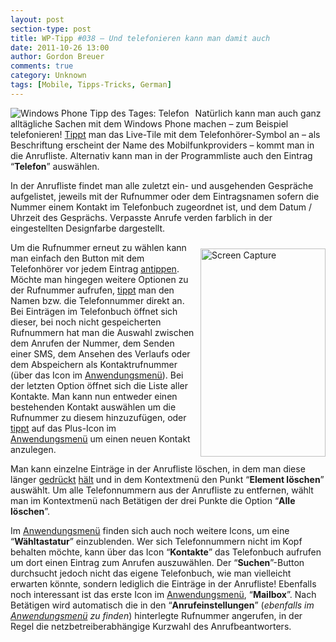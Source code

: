 ```yaml
---
layout: post
section-type: post
title: WP-Tipp #038 – Und telefonieren kann man damit auch
date: 2011-10-26 13:00
author: Gordon Breuer
comments: true
category: Unknown
tags: [Mobile, Tipps-Tricks, German]
---
```

<p><img style="margin: 0px 10px 0px 0px; display: inline; float: left" title="" alt="Windows Phone Tipp des Tages: Telefon" align="left" src="http://anheledirwp.blob.core.windows.net/wordpress/2011/10/telefon1.png" /></p>  <p>Natürlich kann man auch ganz alltägliche Sachen mit dem Windows Phone machen – zum Beispiel telefonieren! <a href="/post/2011/09/12/WP7-Tipp-007-%E2%80%93-Standard-Gesten.aspx">Tippt</a> man das Live-Tile mit dem Telefonhörer-Symbol an – als Beschriftung erscheint der Name des Mobilfunkproviders – kommt man in die Anrufliste. Alternativ kann man in der Programmliste auch den Eintrag “<strong>Telefon</strong>” auswählen.</p>  <p>In der Anrufliste findet man alle zuletzt ein- und ausgehenden Gespräche aufgelistet, jeweils mit der Rufnummer oder dem Eintragsnamen sofern die Nummer einem Kontakt im Telefonbuch zugeordnet ist, und dem Datum / Uhrzeit des Gesprächs. Verpasste Anrufe verden farblich in der eingestellten Designfarbe dargestellt.</p>  <p><img style="background-image: none; border-bottom: 0px; border-left: 0px; margin: 10px 0px 0px 10px; padding-left: 0px; padding-right: 0px; display: inline; float: right; border-top: 0px; border-right: 0px; padding-top: 0px" title="Screen Capture" border="0" alt="Screen Capture" align="right" src="http://anheledirwp.blob.core.windows.net/wordpress/2011/10/Screen-Capture.jpg" width="200" height="333" />Um die Rufnummer erneut zu wählen kann man einfach den Button mit dem Telefonhörer vor jedem Eintrag <a href="/post/2011/09/12/WP7-Tipp-007-%E2%80%93-Standard-Gesten.aspx">antippen</a>. Möchte man hingegen weitere Optionen zu der Rufnummer aufrufen, <a href="/post/2011/09/12/WP7-Tipp-007-%E2%80%93-Standard-Gesten.aspx">tippt</a> man den Namen bzw. die Telefonnummer direkt an. Bei Einträgen im Telefonbuch öffnet sich dieser, bei noch nicht gespeicherten Rufnummern hat man die Auswahl zwischen dem Anrufen der Nummer, dem Senden einer SMS, dem Ansehen des Verlaufs oder dem Abspeichern als Kontaktrufnummer (über das Icon im <a href="/post/2011/09/05/WP7-Tipp-002-%E2%80%93-Das-Anwendungs-und-Kontextmenu.aspx">Anwendungsmenü</a>). Bei der letzten Option öffnet sich die Liste aller Kontakte. Man kann nun entweder einen bestehenden Kontakt auswählen um die Rufnummer zu diesem hinzuzufügen, oder <a href="/post/2011/09/12/WP7-Tipp-007-%E2%80%93-Standard-Gesten.aspx">tippt</a> auf das Plus-Icon im <a href="/post/2011/09/05/WP7-Tipp-002-%E2%80%93-Das-Anwendungs-und-Kontextmenu.aspx">Anwendungsmenü</a> um einen neuen Kontakt anzulegen.</p>  <p>Man kann einzelne Einträge in der Anrufliste löschen, in dem man diese länger <a href="/post/2011/09/12/WP7-Tipp-007-%E2%80%93-Standard-Gesten.aspx">gedrückt</a>&#160;<a href="/post/2011/09/12/WP7-Tipp-007-%E2%80%93-Standard-Gesten.aspx">hält</a> und in dem Kontextmenü den Punkt “<strong>Element löschen</strong>” auswählt. Um alle Telefonnummern aus der Anrufliste zu entfernen, wählt man im Kontextmenü nach Betätigen der drei Punkte die Option “<strong>Alle löschen</strong>”.</p>  <p>Im <a href="/post/2011/09/05/WP7-Tipp-002-%E2%80%93-Das-Anwendungs-und-Kontextmenu.aspx">Anwendungsmenü</a> finden sich auch noch weitere Icons, um eine “<strong>Wähltastatur</strong>” einzublenden. Wer sich Telefonnummern nicht im Kopf behalten möchte, kann über das Icon “<strong>Kontakte</strong>” das Telefonbuch aufrufen um dort einen Eintrag zum Anrufen auszuwählen. Der “<strong>Suchen</strong>”-Button durchsucht jedoch nicht das eigene Telefonbuch, wie man vielleicht erwarten könnte, sondern lediglich die Einträge in der Anrufliste! Ebenfalls noch interessant ist das erste Icon im <a href="/post/2011/09/05/WP7-Tipp-002-%E2%80%93-Das-Anwendungs-und-Kontextmenu.aspx">Anwendungsmenü</a>, “<strong>Mailbox</strong>”. Nach Betätigen wird automatisch die in den “<strong>Anrufeinstellungen</strong>” (<em>ebenfalls im </em><a href="/post/2011/09/05/WP7-Tipp-002-%E2%80%93-Das-Anwendungs-und-Kontextmenu.aspx"><em>Anwendungsmenü</em></a><em> zu finden</em>) hinterlegte Rufnummer angerufen, in der Regel die netzbetreiberabhängige Kurzwahl des Anrufbeantworters. </p>
